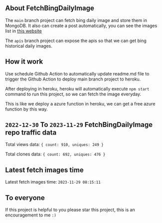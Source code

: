## About FetchBingDailyImage

The `main` branch project can fetch bing daily image and store them in MongoDB.
It also can create a post automatically, you can see the images list in [this website](https://oursalbum.netlify.app)

The `apis` branch project can expose the apis so that we can get bing historical daily images.

## How it work

Use schedule Github Action to automatically update readme.md file to trigger the Github Action to deploy main branch project to heroku.

After deploying in heroku, heroku will automatically execute `npm start` command to run this project, so we can fetch the image everyday.

This is like we deploy a azure function in heroku, we can get a free azure function by this way.

## `2022-12-30` To `2023-11-29` FetchBingDailyImage repo traffic data

Total views data: `{ count: 910, uniques: 249 }`

Total clones data: `{ count: 692, uniques: 476 }`

## Latest fetch images time

Latest fetch images time: `2023-11-29 08:15:11`

## To everyone

If this project is helpful to you please star this project, this is an encouragement to me `:)`



